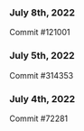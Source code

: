 ### July 8th, 2022

Commit #121001

### July 5th, 2022

Commit #314353


### July 4th, 2022

Commit #72281
